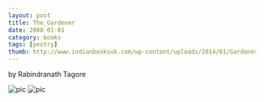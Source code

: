 ```yaml
---
layout: post
title: The_Gardener
date: 2000-01-01
category: books
tags: [peotry]
thumb: http://www.indianbooksuk.com/wp-content/uploads/2014/01/Gardener-by-Rabindranath-Tagore.jpg
---
```

by Rabindranath Tagore

![pic](http://www.a-w-i-p.com/media/blogs/poetry//blossoming_garden_66.jpg)
![pic](https://upload.wikimedia.org/wikipedia/commons/9/91/Rabindranath_Tagore_in_1909.jpg)
